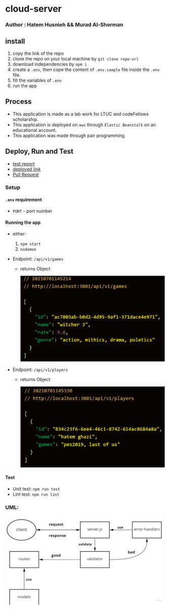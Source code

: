 # cloud-server

### Author : Hatem Husnieh  && Murad Al-Shorman

## install  
1. copy the link of the repo
1. clone the repo on your local machine by `git clone repo-url`
1. download independencies by `npm i`
1. create a `.env`, then cope the content of `.env.sample` file inside the `.env` file.
1. fill the variables of `.env`
1. run the app  

## Process  
- This application is made as a lab work for LTUC and codeFellows scholarship.  
- This application is deployed on `aws` through `Elastic Beanstalk` on an educational account.
- This application was made through pair programming.

## Deploy, Run and Test
- [test report]()
- [deployed link](http://awscloudservers-env.eba-cpmgmtfy.us-east-1.elasticbeanstalk.com/)
- [Pull Request]()

### Setup  
#### `.env` requirement
  - `PORT` - port number  

#### Running the app  
- either:
  1. `npm start`
  1. `nodemon`
- Endpoint: `/api/v1/games`
  - returns Object  

    ![Object](img/res1.png)  

- Endpoint: `/api/v1/players`
  - returns Object  

    ![Object](img/res2.png)  
      
#### Test 
- Unit test: `npm run test`
- Lint test: `npm run lint`

### UML:  
![uml](img/basic-api-server.jpg)